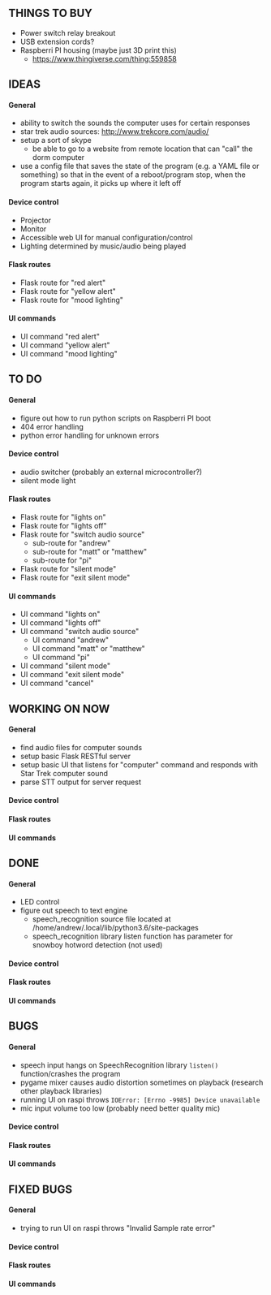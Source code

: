 THINGS TO BUY
--------------------------------------

* Power switch relay breakout
* USB extension cords?
* Raspberri PI housing (maybe just 3D print this)
  * https://www.thingiverse.com/thing:559858

IDEAS
--------------------------------------

#### General

* ability to switch the sounds the computer uses for certain responses
* star trek audio sources: http://www.trekcore.com/audio/
* setup a sort of skype
  * be able to go to a website from remote location that can "call" the dorm computer
* use a config file that saves the state of the program (e.g. a YAML file or something) so that in the event of a reboot/program stop, when the program starts again, it picks up where it left off

#### Device control

* Projector
* Monitor
* Accessible web UI for manual configuration/control
* Lighting determined by music/audio being played

#### Flask routes

* Flask route for "red alert"
* Flask route for "yellow alert"
* Flask route for "mood lighting"

#### UI commands

* UI command "red alert"
* UI command "yellow alert"
* UI command "mood lighting"

TO DO
---------------------------------------

#### General

* figure out how to run python scripts on Raspberri PI boot
* 404 error handling
* python error handling for unknown errors

#### Device control

* audio switcher (probably an external microcontroller?)
* silent mode light

#### Flask routes

* Flask route for "lights on"
* Flask route for "lights off"
* Flask route for "switch audio source"
  * sub-route for "andrew"
  * sub-route for "matt" or "matthew"
  * sub-route for "pi"
* Flask route for "silent mode"
* Flask route for "exit silent mode"

#### UI commands

* UI command "lights on"
* UI command "lights off"
* UI command "switch audio source"
  * UI command "andrew"
  * UI command "matt" or "matthew"
  * UI command "pi"
* UI command "silent mode"
* UI command "exit silent mode"
* UI command "cancel"


WORKING ON NOW
---------------------------------------

#### General

* find audio files for computer sounds
* setup basic Flask RESTful server
* setup basic UI that listens for "computer" command and responds with Star Trek computer sound
* parse STT output for server request

#### Device control

#### Flask routes

#### UI commands


DONE
---------------------------------------

#### General

* LED control
* figure out speech to text engine
  * speech_recognition source file located at /home/andrew/.local/lib/python3.6/site-packages
  * speech_recognition library listen function has parameter for snowboy hotword detection (not used)

#### Device control

#### Flask routes

#### UI commands


BUGS
---------------------------------------

#### General

* speech input hangs on SpeechRecognition library `listen()` function/crashes the program
* pygame mixer causes audio distortion sometimes on playback (research other playback libraries)
* running UI on raspi throws `IOError: [Errno -9985] Device unavailable`
* mic input volume too low (probably need better quality mic)

#### Device control

#### Flask routes

#### UI commands


FIXED BUGS
---------------------------------------

#### General

* trying to run UI on raspi throws "Invalid Sample rate error"

#### Device control

#### Flask routes

#### UI commands
